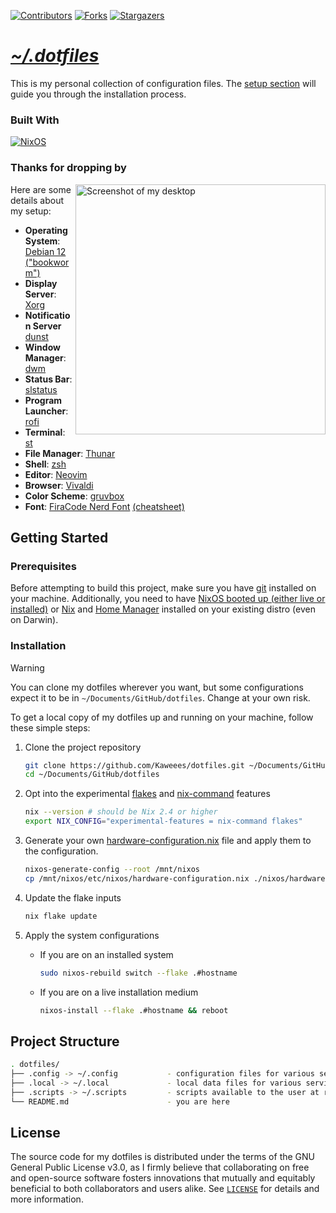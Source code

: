 <!-- PROJECT SHIELDS -->
<!--
*** I'm using markdown "reference style" links for readability.
*** Reference links are enclosed in brackets [ ] instead of parentheses ( ).
*** See the bottom of this document for the declaration of the reference variables
*** for contributors-url, forks-url, etc. This is an optional, concise syntax you may use.
*** https://www.markdownguide.org/basic-syntax/#reference-style-links
-->
<div align="left">

[![Contributors][contributors-shield]][contributors-url]
[![Forks][forks-shield]][forks-url]
[![Stargazers][stars-shield]][stars-url]

</div>

<div align="left">
  <h1><em><a href="https://miguelvf.dev/blog/dotfiles/compendium">~/.dotfiles</a></em></h1>
</div>

<!-- ABOUT THE PROJECT -->

This is my personal collection of configuration files. The [setup section](#installation) will guide you through the installation process.

### Built With

[![NixOS][NixOS-shield]][NixOS-url]

### Thanks for dropping by

<img src="assets/img/screenshot.png" alt="Screenshot of my desktop" align="right" width="400px">

Here are some details about my setup:

+ **Operating System**: [Debian 12 ("bookworm")](https://www.debian.org/releases/bookworm/)
+ **Display Server**: [Xorg](https://www.x.org/wiki/)
+ **Notification Server** [dunst](https://github.com/dunst-project/dunst)
+ **Window Manager**: [dwm](https://tools.suckless.org/dwm/)
+ **Status Bar**: [slstatus](https://tools.suckless.org/slstatus/)
+ **Program Launcher**: [rofi](https://davatorium.github.io/rofi/)
+ **Terminal**: [st](https://st.suckless.org/)
+ **File Manager**: [Thunar](https://git.xfce.org/xfce/thunar/)
+ **Shell**: [zsh](https://www.zsh.org/)
+ **Editor**: [Neovim](https://neovim.io/)
+ **Browser**: [Vivaldi](https://vivaldi.com)
+ **Color Scheme**: [gruvbox](https://github.com/morhetz/gruvbox)
+ **Font**: [FiraCode Nerd Font](https://github.com/kranack/FiraCode) [(cheatsheet)](https://www.nerdfonts.com/cheat-sheet)

<!-- GETTING STARTED -->
## Getting Started

### Prerequisites

Before attempting to build this project, make sure you have [git](https://mccd.space/posts/git-to-deploy/) installed on your machine. Additionally, you need to have [NixOS booted up (either live or installed)](https://nixos.org/download#download-nixos) or [Nix](https://nixos.org/download.html#nix) and [Home Manager](https://nix.dev/home-manager) installed on your existing distro (even on Darwin).

### Installation

> [!WARNING]  
> You can clone my dotfiles wherever you want, but some configurations expect it to be in `~/Documents/GitHub/dotfiles`. Change at your own risk.

To get a local copy of my dotfiles up and running on your machine, follow these simple steps:

1. Clone the project repository

   ```sh
   git clone https://github.com/Kaweees/dotfiles.git ~/Documents/GitHub/dotfiles
   cd ~/Documents/GitHub/dotfiles
   ```

2. Opt into the experimental [flakes](https://nixos.wiki/wiki/flakes) and [nix-command](https://nixos.wiki/wiki/Nix_command) features

   ```sh
   nix --version # should be Nix 2.4 or higher
   export NIX_CONFIG="experimental-features = nix-command flakes"
   ```

3. Generate your own [hardware-configuration.nix](./nixos/hardware-configuration.nix) file and apply them to the configuration.

   ```sh
   nixos-generate-config --root /mnt/nixos
   cp /mnt/nixos/etc/nixos/hardware-configuration.nix ./nixos/hardware-configuration.nix
   ```

4. Update the flake inputs

   ```sh
   nix flake update
   ```

5. Apply the system configurations

   + If you are on an installed system

      ```sh
      sudo nixos-rebuild switch --flake .#hostname
      ```

   + If you are on a live installation medium

      ```sh
      nixos-install --flake .#hostname && reboot
      ```

<!-- PROJECT FILE STRUCTURE -->
## Project Structure

```sh
. dotfiles/
├── .config -> ~/.config           - configuration files for various services
├── .local -> ~/.local             - local data files for various services
├── .scripts -> ~/.scripts         - scripts available to the user at runtime
└── README.md                      - you are here
```

## License

The source code for my dotfiles is distributed under the terms of the GNU General Public License v3.0, as I firmly believe that collaborating on free and open-source software fosters innovations that mutually and equitably beneficial to both collaborators and users alike. See [`LICENSE`](./LICENSE) for details and more information.

<!-- MARKDOWN LINKS & IMAGES -->
<!-- https://www.markdownguide.org/basic-syntax/#reference-style-links -->

[contributors-shield]: https://img.shields.io/github/contributors/Kaweees/dotfiles.svg?style=for-the-badge
[contributors-url]: https://github.com/Kaweees/dotfiles/graphs/contributors
[forks-shield]: https://img.shields.io/github/forks/Kaweees/dotfiles.svg?style=for-the-badge
[forks-url]: https://github.com/Kaweees/dotfiles/network/members
[stars-shield]: https://img.shields.io/github/stars/Kaweees/dotfiles.svg?style=for-the-badge
[stars-url]: https://github.com/Kaweees/dotfiles/stargazers

<!-- MARKDOWN SHIELD BAGDES & LINKS -->
<!-- https://github.com/Ileriayo/markdown-badges -->
[NixOS-shield]: https://img.shields.io/badge/NIXOS-%23008080.svg?style=for-the-badge&logo=NixOS&logoColor=5277C3&labelColor=222222&color=5277C3
[NixOS-url]: https://nixos.org/
